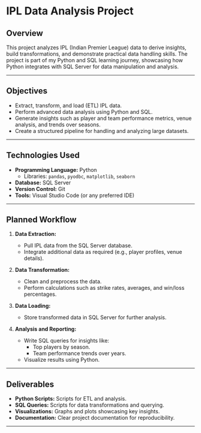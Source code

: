 # IPL Data Analysis Project

## Overview
This project analyzes IPL (Indian Premier League) data to derive insights, build transformations, and demonstrate practical data handling skills. The project is part of my Python and SQL learning journey, showcasing how Python integrates with SQL Server for data manipulation and analysis.

---

## Objectives
- Extract, transform, and load (ETL) IPL data.
- Perform advanced data analysis using Python and SQL.
- Generate insights such as player and team performance metrics, venue analysis, and trends over seasons.
- Create a structured pipeline for handling and analyzing large datasets.

---

## Technologies Used
- **Programming Language:** Python
  - Libraries: `pandas`, `pyodbc`, `matplotlib`, `seaborn`
- **Database:** SQL Server
- **Version Control:** Git
- **Tools:** Visual Studio Code (or any preferred IDE)

---

## Planned Workflow
1. **Data Extraction:**
   - Pull IPL data from the SQL Server database.
   - Integrate additional data as required (e.g., player profiles, venue details).

2. **Data Transformation:**
   - Clean and preprocess the data.
   - Perform calculations such as strike rates, averages, and win/loss percentages.

3. **Data Loading:**
   - Store transformed data in SQL Server for further analysis.

4. **Analysis and Reporting:**
   - Write SQL queries for insights like:
     - Top players by season.
     - Team performance trends over years.
   - Visualize results using Python.

---

## Deliverables
- **Python Scripts:** Scripts for ETL and analysis.
- **SQL Queries:** Scripts for data transformations and querying.
- **Visualizations:** Graphs and plots showcasing key insights.
- **Documentation:** Clear project documentation for reproducibility.

---